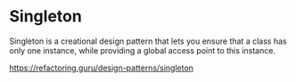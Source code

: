 # Singleton

Singleton is a creational design pattern that lets you ensure that a class has only one instance, while providing a global access point to this instance.

https://refactoring.guru/design-patterns/singleton